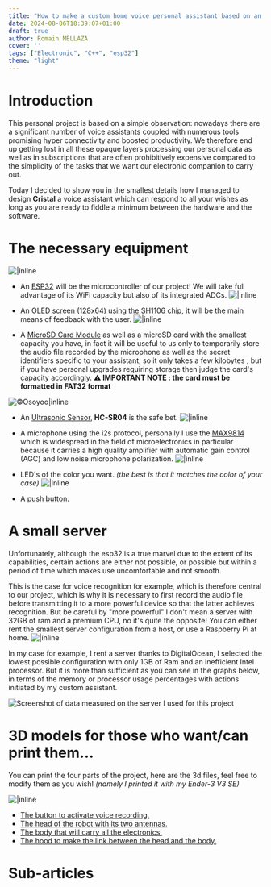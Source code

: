 ```yaml
---
title: "How to make a custom home voice personal assistant based on an esp32"
date: 2024-08-06T18:39:07+01:00
draft: true
author: Romain MELLAZA
cover: ''
tags: ["Electronic", "C++", "esp32"]
theme: "light"
---
```


# Introduction 
This personal project is based on a simple observation: nowadays there are a significant number of voice assistants coupled with numerous tools promising hyper connectivity and boosted productivity. We therefore end up getting lost in all these opaque layers processing our personal data as well as in subscriptions that are often prohibitively expensive compared to the simplicity of the tasks that we want our electronic companion to carry out.

Today I decided to show you in the smallest details how I managed to design **Cristal** a voice assistant which can respond to all your wishes as long as you are ready to fiddle a minimum between the hardware and the software.

# The necessary equipment
![|inline](https://www.gotronic.fr/ori-module-nodemcu-esp32-28407.jpg)

* An [ESP32](https://www.amazon.fr/esp32-wroom/s?k=esp32+wroom) will be the microcontroller of our project! We will take full advantage of its WiFi capacity but also of its integrated ADCs.
![|inline](https://www.az-delivery.de/cdn/shop/products/13-zoll-oled-i2c-128-x-64-pixel-display-kompatibel-mit-arduino-und-raspberry-pi-466478.jpg?v=1679397952&width=1200)

* An [OLED screen (128x64) using the SH1106 chip](https://www.az-delivery.de/en/products/1-3zoll-i2c-oled-display), it will be the main means of feedback with the user.
![|inline](https://www.electronicwings.com/storage/PlatformSection/TopicContent/452/description/MicroSD.jpg)

* A [MicroSD Card Module](https://www.amazon.fr/esp32-sd/s?k=esp32+sd) as well as a microSD card with the smallest capacity you have, in fact it will be useful to us only to temporarily store the audio file recorded by the microphone as well as the secret identifiers specific to your assistant, so it only takes a few kilobytes , but if you have personal upgrades requiring storage then judge the card's capacity accordingly. **⚠️ IMPORTANT NOTE : the card must be formatted in FAT32 format**

![©Osoyoo|inline](https://osoyoo.com/wp-content/uploads/2018/09/hc-sr04.png)

* An [Ultrasonic Sensor](https://www.amazon.com/ultrasonic-sensor/s?k=ultrasonic+sensor), **HC-SR04** is the safe bet.
![|inline](https://www.az-delivery.de/cdn/shop/products/max9814-mikrofon-964239.jpg?v=1679402420&width=1200)

* A microphone using the i2s protocol, personally I use the [MAX9814](https://www.az-delivery.de/fr/products/max9814-mikrofon) which is widespread in the field of microelectronics in particular because it carries a high quality amplifier with automatic gain control (AGC) and low noise microphone polarization.
![|inline](https://m.media-amazon.com/images/I/614vPNmpmuL._AC_UF894,1000_QL80_.jpg)

* LED's of the color you want. *(the best is that it matches the color of your case)*
![|inline](https://www.amazon.fr/s?k=push+button&__mk_fr_FR=%C3%85M%C3%85%C5%BD%C3%95%C3%91&ref=nb_sb_noss)

* A [push button](https://www.amazon.fr/s?k=push+button&__mk_fr_FR=%C3%85M%C3%85%C5%BD%C3%95%C3%91&ref=nb_sb_noss). 

# A small server
Unfortunately, although the esp32 is a true marvel due to the extent of its capabilities, certain actions are either not possible, or possible but within a period of time which makes use uncomfortable and not smooth.


This is the case for voice recognition for example, which is therefore central to our project, which is why it is necessary to first record the audio file before transmitting it to a more powerful device so that the latter achieves recognition. But be careful by "more powerful" I don't mean a server with 32GB of ram and a premium CPU, no it's quite the opposite! You can either rent the smallest server configuration from a host, or use a Raspberry Pi at home.
![|inline](https://m.media-amazon.com/images/I/61K2IaK2b9L._AC_UF1000,1000_QL80_.jpg)

In my case for example, I rent a server thanks to DigitalOcean, I selected the lowest possible configuration with only 1GB of Ram and an inefficient Intel processor. But it is more than sufficient as you can see in the graphs below, in terms of the memory or processor usage percentages with actions initiated by my custom assistant.

![Screenshot of data measured on the server I used for this project](https://romainmellaza.fr/img/cristal-home-assistant/digital-ocean.png)

# 3D models for those who want/can print them...
You can print the four parts of the project, here are the 3d files, feel free to modify them as you wish! *(namely I printed it with my Ender-3 V3 SE)*

![|inline](https://romainmellaza.fr/img/cristal-home-assistant/printing-1.jpg)

* [The button to activate voice recording.](https://github.com/4strium/Cristal-Home-Assistant/blob/main/models/Bouton-Cristal-AI.3mf)
* [The head of the robot with its two antennas.](https://github.com/4strium/Cristal-Home-Assistant/blob/main/models/Head%20cristal.3mf)
* [The body that will carry all the electronics.](https://github.com/4strium/Cristal-Home-Assistant/blob/main/models/body.3mf) 
* [The hood to make the link between the head and the body.](https://github.com/4strium/Cristal-Home-Assistant/blob/main/models/capuchon.3mf)


# Sub-articles